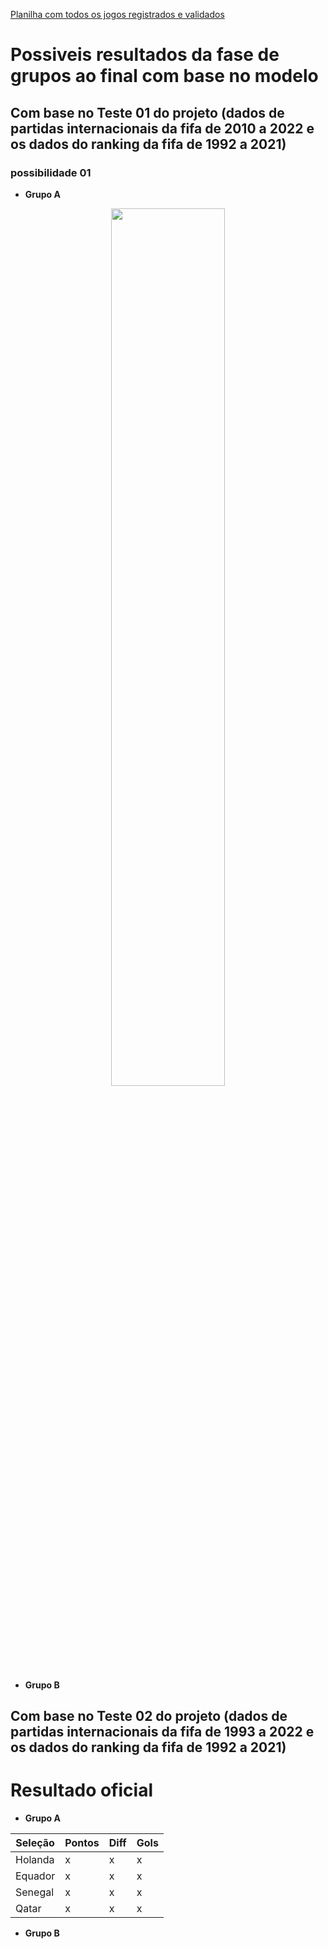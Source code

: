 
[Planilha com todos os jogos registrados e validados](https://docs.google.com/spreadsheets/d/1_nwWn_2r7o1AM9Pg9V7PDdNuGiY0RsyS9BeFYSJlymo/edit#gid=0) 

# Possiveis resultados da fase de grupos ao final com base no modelo

## Com base no Teste 01 do projeto (dados de partidas internacionais da fifa de 2010 a 2022 e os dados do ranking da fifa de 1992 a 2021)

### possibilidade 01 

* **Grupo A**

<p align="center">
  <img src="https://i.imgur.com/dw3GwjX.png" width = 60%>
</p>

* **Grupo B**







## Com base no Teste 02 do projeto (dados de partidas internacionais da fifa de 1993 a 2022 e os dados do ranking da fifa de 1992 a 2021)




# Resultado oficial


* **Grupo A**


| Seleção | Pontos | Diff| Gols |
| --- | --- | --- | --- |
| Holanda | x | x | x |
| Equador | x | x | x |
| Senegal | x | x | x |
| Qatar | x | x | x |


* **Grupo B**

